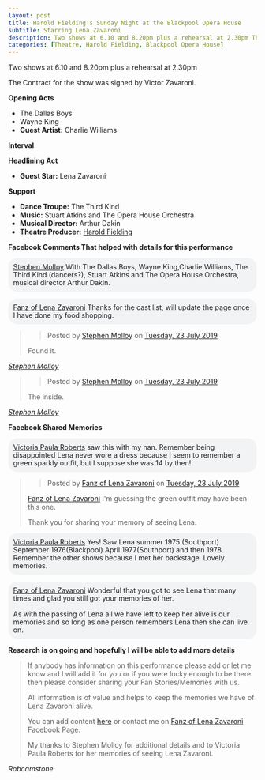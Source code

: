 ```yaml
---
layout: post
title: Harold Fielding's Sunday Night at the Blackpool Opera House
subtitle: Starring Lena Zavaroni
description: Two shows at 6.10 and 8.20pm plus a rehearsal at 2.30pm The Contract for the show was signed by Victor Zavaroni.
categories: [Theatre, Harold Fielding, Blackpool Opera House]
---
```


Two shows at 6.10 and 8.20pm plus a rehearsal at 2.30pm

The Contract for the show was signed by Victor Zavaroni.

**Opening Acts**
* The Dallas Boys
* Wayne King
* **Guest Artist:** Charlie Williams

**Interval**

**Headlining Act**
* **Guest Star:** Lena Zavaroni

**Support**
* **Dance Troupe:** The Third Kind
* **Music:** Stuart Atkins and The Opera House Orchestra
* **Musical Director:** Arthur Dakin
* **Theatre Producer:** [Harold Fielding](/biographies/harold-fielding.html)

**Facebook Comments That helped with details for this performance**

<span class="fb">[Stephen Molloy](https://www.facebook.com/fanzoflenazavaroni/posts/1650127291786831?comment_id=1650230601776500&comment_tracking=%7B%22tn%22%3A%22R%22%7D) With The Dallas Boys, Wayne King,Charlie Williams, The Third Kind (dancers?), Stuart Atkins and The Opera House Orchestra, musical director Arthur Dakin.</span>

<span class="fb">[Fanz of Lena Zavaroni](https://www.facebook.com/fanzoflenazavaroni/posts/1650127291786831?comment_id=1650230601776500&reply_comment_id=1650450561754504&comment_tracking=%7B%22tn%22%3A%22R%22%7D) Thanks for the cast list, will update the page once I have done my food shopping.</span>

<div id="fb-root"></div>
<script async defer crossorigin="anonymous" src="https://connect.facebook.net/en_GB/sdk.js#xfbml=1&version=v3.3"></script>

> <div class="fb-post" data-href="https://www.facebook.com/photo.php?fbid=894605824212510&amp;set=p.894605824212510&amp;type=3&amp;av=311829398949967&amp;eav=AfYyc1stuhvGJ6XT78WOoJtMnq4wpLKL4P1V4-D6FLmfs6wQ07L6kB8tlOII7oA1d_o&amp;theater" data-width="750" data-show-text="true"><blockquote cite="https://www.facebook.com/photo.php?fbid=894605824212510&amp;set=p.894605824212510&amp;type=3" class="fb-xfbml-parse-ignore">Posted by <a href="https://www.facebook.com/people/Stephen-Molloy/100009893010716">Stephen Molloy</a> on&nbsp;<a href="https://www.facebook.com/photo.php?fbid=894605824212510&amp;set=p.894605824212510&amp;type=3">Tuesday, 23 July 2019</a></blockquote></div>
>
> Found it.

<cite>[Stephen Molloy](https://www.facebook.com/photo.php?fbid=894605824212510&set=p.894605824212510&type=3&av=311829398949967&eav=AfYyc1stuhvGJ6XT78WOoJtMnq4wpLKL4P1V4-D6FLmfs6wQ07L6kB8tlOII7oA1d_o&theater)</cite>

> <div class="fb-post" data-href="https://www.facebook.com/photo.php?fbid=894606157545810&amp;set=p.894606157545810&amp;type=3&amp;av=311829398949967&amp;eav=Afanl4q_5nnX2farbcrNyPd3KO2NlMQmJQ_mh-OwNjo7aT0nBVfObVr1JV78f3iLMaY&amp;theater" data-width="750" data-show-text="true"><blockquote cite="https://www.facebook.com/photo.php?fbid=894606157545810&amp;set=p.894606157545810&amp;type=3" class="fb-xfbml-parse-ignore">Posted by <a href="https://www.facebook.com/people/Stephen-Molloy/100009893010716">Stephen Molloy</a> on&nbsp;<a href="https://www.facebook.com/photo.php?fbid=894606157545810&amp;set=p.894606157545810&amp;type=3">Tuesday, 23 July 2019</a></blockquote></div>
>
> The inside.

<cite>[Stephen Molloy](https://www.facebook.com/photo.php?fbid=894606157545810&set=p.894606157545810&type=3&av=311829398949967&eav=AfZDSreficpwcD5-C_8YhvD-PktE2xApghGx5fiVr9UJW3eCtjXZ6PwjrxI9tIUEqv8&theater)</cite>

**Facebook Shared Memories**

<span class="fb">[Victoria Paula Roberts](https://www.facebook.com/fanzoflenazavaroni/posts/1650127291786831?comment_id=1650438161755744&comment_tracking=%7B%22tn%22%3A%22R%22%7D) saw this with my nan. Remember being disappointed Lena never wore a dress because I seem to remember a green sparkly outfit, but I suppose she was 14 by then!</span>

> <div class="fb-post" data-href="https://www.facebook.com/fanzoflenazavaroni/photos/p.1650457541753806/1650457541753806/?type=3&amp;theater" data-width="750" data-show-text="true"><blockquote cite="https://developers.facebook.com/fanzoflenazavaroni/photos/p.1650457541753806/1650457541753806/?type=3" class="fb-xfbml-parse-ignore">Posted by <a href="https://www.facebook.com/fanzoflenazavaroni/">Fanz of Lena Zavaroni</a> on&nbsp;<a href="https://developers.facebook.com/fanzoflenazavaroni/photos/p.1650457541753806/1650457541753806/?type=3">Tuesday, 23 July 2019</a></blockquote></div>
>
> [Fanz of Lena Zavaroni](https://www.facebook.com/fanzoflenazavaroni/photos/p.1650457541753806/1650457541753806/?type=3&theater) I'm guessing the green outfit may have been this one.
>
> Thank you for sharing your memory of seeing Lena.

<span class="fb">[Victoria Paula Roberts](https://www.facebook.com/fanzoflenazavaroni/posts/1650127291786831?comment_id=1650438161755744&reply_comment_id=1650461481753412&comment_tracking=%7B%22tn%22%3A%22R%22%7D) Yes! Saw Lena summer 1975 (Southport) September 1976(Blackpool) April 1977(Southport) and then 1978. Remember the other shows because I met her backstage. Lovely memories.</span>

<span class="fb">[Fanz of Lena Zavaroni](https://www.facebook.com/fanzoflenazavaroni/posts/1650127291786831?comment_id=1650438161755744&reply_comment_id=1650471031752457&comment_tracking=%7B%22tn%22%3A%22R%22%7D) Wonderful that you got to see Lena that many times and glad you still got your memories of her.<br /><br />As with the passing of Lena all we have left to keep her alive is our memories and so long as one person remembers Lena then she can live on.</span>

**Research is on going and hopefully I will be able to add more details**
> If anybody has information on this performance please add or let me know and I will add it for you or if you were lucky enough to be there then please consider sharing your Fan Stories/Memories with us.
>
> All information is of value and helps to keep the memories we have of Lena Zavaroni alive.
>
> You can add content [here](https://github.com/FanzOfLenaZavaroni/fanzoflenazavaroni.github.io) or contact me on [Fanz of Lena Zavaroni](https://www.facebook.com/fanzoflenazavaroni) Facebook Page.
>
> My thanks to Stephen Molloy for additional details and to Victoria Paula Roberts for her memories of seeing Lena Zavaroni.

<cite>Robcamstone</cite>

<style>
.fb {
    background-color: #f2f3f5;
    border-radius: 18px;
    box-sizing: border-box;
    color: #1c1e21;
    display: inline-block;
    line-height: 16px;
    padding: 10px;
    max-width: 100%;
    word-wrap: break-word;
    position: relative;
    white-space: normal;
    word-break: break-word;
}
</style>
